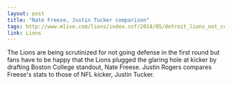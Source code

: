 ```yaml
---
layout: post
title: "Nate Freese, Justin Tucker comparison"
tags: http://www.mlive.com/lions/index.ssf/2014/05/detroit_lions_not_concerned_wi.html
link: Lions
---
```


The Lions are being scrutinized for not going defense in the first round but fans have to be happy that the Lions plugged the glaring hole at kicker by drafting Boston College standout, Nate Freese.  Justin Rogers compares Freese's stats to those of NFL kicker, Justin Tucker.
